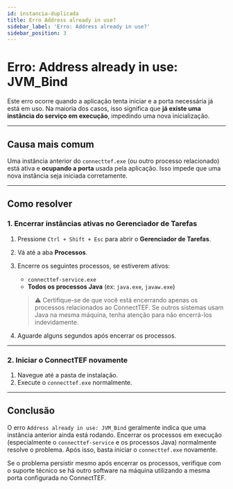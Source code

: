 ```yaml
---
id: instancia-duplicada
title: Erro Address already in use?
sidebar_label: 'Erro: Address already in use?'
sidebar_position: 3
---
```


# Erro: Address already in use: JVM_Bind

Este erro ocorre quando a aplicação tenta iniciar e a porta necessária já está em uso. Na maioria dos casos, isso significa que **já existe uma instância do serviço em execução**, impedindo uma nova inicialização.

---

## Causa mais comum

Uma instância anterior do `connecttef.exe` (ou outro processo relacionado) está ativa e **ocupando a porta** usada pela aplicação. Isso impede que uma nova instância seja iniciada corretamente.

---

## Como resolver

### 1. Encerrar instâncias ativas no Gerenciador de Tarefas

1. Pressione `Ctrl + Shift + Esc` para abrir o **Gerenciador de Tarefas**.
2. Vá até a aba **Processos**.
3. Encerre os seguintes processos, se estiverem ativos:

   - `connecttef-service.exe`
   - **Todos os processos Java** (ex: `java.exe`, `javaw.exe`)

   > ⚠️ Certifique-se de que você está encerrando apenas os processos relacionados ao ConnectTEF. Se outros sistemas usam Java na mesma máquina, tenha atenção para não encerrá-los indevidamente.

4. Aguarde alguns segundos após encerrar os processos.

---

### 2. Iniciar o ConnectTEF novamente

1. Navegue até a pasta de instalação.
2. Execute o `connecttef.exe` normalmente.

---

## Conclusão

O erro `Address already in use: JVM_Bind` geralmente indica que uma instância anterior ainda está rodando. Encerrar os processos em execução (especialmente o `connecttef-service` e os processos Java) normalmente resolve o problema. Após isso, basta iniciar o `connecttef.exe` novamente.

Se o problema persistir mesmo após encerrar os processos, verifique com o suporte técnico se há outro software na máquina utilizando a mesma porta configurada no ConnectTEF.

